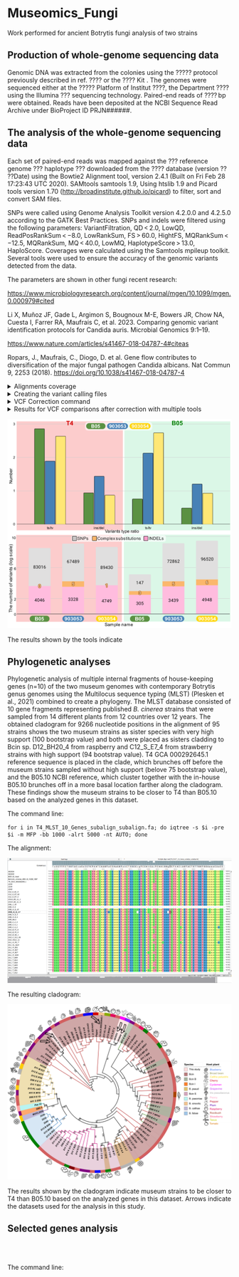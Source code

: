 # Museomics_Fungi
Work performed for ancient Botrytis fungi analysis of two strains

## Production of whole-genome sequencing data

Genomic DNA was extracted from the colonies using the ????? protocol previously described in ref. ???? or the ???? Kit . The genomes were sequenced either at the ????? Platform of Institut ????, the Department ???? using the Illumina ??? sequencing technology. Paired-end reads of ???? bp were obtained. Reads have been deposited at the NCBI Sequence Read Archive under BioProject ID PRJN######.

## The analysis of the whole-genome sequencing data

Each set of paired-end reads was mapped against the ??? reference genome ??? haplotype ???  downloaded from the ???? database (version ?? ??Date) using the Bowtie2 Alignment tool, version 2.4.1 (Built on Fri Feb 28 17:23:43 UTC 2020). SAMtools samtools 1.9, Using htslib 1.9 and Picard tools version 1.70 (http://broadinstitute.github.io/picard) to filter, sort and convert SAM files. 

SNPs were called using Genome Analysis Toolkit version 4.2.0.0 and 4.2.5.0 according to the GATK Best Practices. SNPs and indels were filtered using the following parameters: VariantFiltration, QD < 2.0, LowQD, ReadPosRankSum < −8.0, LowRankSum, FS > 60.0, HightFS, MQRankSum < −12.5, MQRankSum, MQ < 40.0, LowMQ, HaplotypeScore > 13.0, HaploScore. Coverages were calculated using the Samtools mpileup toolkit. Several tools were used to ensure the accuracy of the genomic variants detected from the data.

The parameters are shown in other fungi recent research:

https://www.microbiologyresearch.org/content/journal/mgen/10.1099/mgen.0.000979#cited

Li X, Muñoz JF, Gade L, Argimon S, Bougnoux M-E, Bowers JR, Chow NA, Cuesta I, Farrer RA, Maufrais C, et al. 2023. Comparing genomic variant identification protocols for Candida auris. Microbial Genomics 9:1–19.

https://www.nature.com/articles/s41467-018-04787-4#citeas

Ropars, J., Maufrais, C., Diogo, D. et al. Gene flow contributes to diversification of the major fungal pathogen Candida albicans. Nat Commun 9, 2253 (2018). https://doi.org/10.1038/s41467-018-04787-4

<details>
<summary>Alignments coverage</summary>

<details>
<summary>Command</summary>
 
```
samtools mpileup B05_bowtie_vs_2.3.sam.bam.sorted.bam | awk '{ count++ ; SUM += $4 } END { print "Total: " SUM "\t" "Nucleotides: " count "\t" "Average_coverage: " SUM/count }'
[mpileup] 1 samples in 1 input files
 
```
 </details>

```
T4 (ALOC0100000) ref with 903053 reads alignment has 

Total: 3014160672       Nucleotides: 37443825   Average_coverage: 80.4982
```
```
T4 (ALOC0100000) ref with 903054 reads alignment has Total:

Total: 1057337721       Nucleotides: 37370932   Average_coverage: 28.2931
```
```
T4 (ALOC0100000) ref with B05.10 local reads alignment has Total:

Total: 4986300933       Nucleotides: 37481885   Average_coverage: 133.032
```
 </details>

<details>
<summary>Creating the variant calling files</summary>

```
#!/usr/bin/

#MAPPING:
bowtie2-build B05_REF_normalized.fasta B05_REF_normalized.fasta;
#java -jar /root/Software/picard/build/libs/picard.jar  NormalizeFasta -I B05_REF.fasta -O B05_REF_normalized.fasta
#samtools faidx B05_REF_normalized.fasta
#java -jar /root/Software/picard/build/libs/picard.jar CreateSequenceDictionary -R /root/Desktop/Dagan_Fungi_reads/20210317_Re-Run/B05_REF_normalized.fasta -O /root/Desktop/Dagan_Fungi_reads/20210317_Re-Run/B05_REF_normalized.dict
bowtie2 -x B05_REF_normalized.fasta -U G2.4_S2_R1_001.fastq.gz.2.fq.gz,SAD_2.4_S8_R1_001.fastq.gz -S B05normalized_bowtie_vs_2.4.sam --no-unal -p 20;
bowtie2 -x B05_REF_normalized.fasta -U G2.3_S3_R1_001.fastq.gz.2.fq.gz,SAD_2.3_S9_R1_001.fastq.gz -S B05normalized_bowtie_vs_2.3.sam --no-unal -p 20;
bowtie2 -x B05_REF_normalized.fasta -U GBO5_S4_R1_001.fastq.gz.2.fq.gz,SAD_B05_S10_R1_001.fastq.gz -S B05normalized_bowtie_vs_GB05.sam --no-unal -p 20;
bowtie2 -x B05_REF_normalized.fasta -U G7B3_S5_R1_001.fastq.gz.2.fq.gz,SAD_7B3_S11_R1_001.fastq.gz -S B05normalized_bowtie_vs_7B.sam --no-unal -p 20;

#FORMAT SAM > BAM:
for i in B05normalized*.sam; do samtools view -S -b $i > $i.bam; samtools sort -@ 20 $i.bam -f $i.sorted.bam; samtools index $i.bam.sorted.bam; done
echo '\n';
echo '\n';
echo '\n';
#HaplotypeCaller(vcf):
for i in B05normalized*.sorted.bam;
do echo $i;
java -jar /root/Software/picard/build/libs/picard.jar ValidateSamFile -I $i -MODE SUMMARY;
java -jar /root/Software/picard/build/libs/picard.jar AddOrReplaceReadGroups -I $i -O $i.out.bam -RGID 4 -RGLB lib1 -RGPL illumina -RGPU unit1 -RGSM 20;
java -jar /root/Software/picard/build/libs/picard.jar ValidateSamFile -I $i.out.bam -MODE SUMMARY;
done
echo '\n';
echo '\n';
echo HaplotypeCaller;
echo '\n';
echo '\n';
for i in B05normalized*.out.bam; do samtools sort -@ 20 $i -f $i.sorted2.bam; samtools index $i.sorted2.bam;

/root/Software/gatk-4.2.0.0/gatk --java-options "-Xmx4g" HaplotypeCaller -R /root/Desktop/Dagan_Fungi_reads/20210317_Re-Run/B05_REF_normalized.fasta  -I $i.sorted2.bam -O /root/Desktop/Dagan_Fungi_reads/VCF_OUTPUT/$i.g.vcf.gz;
done

```
 </details>

<details>
<summary>VCF Correction command</summary>

```
sbatch -A gila.kahila GATK_correction.sh B05_REF_normalized.fasta B05normalized_bowtie_vs_GB05.sam.sorted.bam.out.bam.sorted2.bam.vcf.gz

gatk --java-options "-Xmx4g" VariantFiltration --reference T4_REF.fa --variant 054_T4.g.vcf.gz --filter-expression "QD < 2.0" --filter-name "SNP_QD" --filter-expression "FS > 60.0" --filter-name "SNP_FS" --filter-expression "SOR > 4.0" --filter-name "SNP_SOR" --filter-expression "MQ < 40.0" --filter-name "SNP_MQ" --filter-expression "MQRankSum < -12.5" --filter-name "SNP_MQRankSum" --filter-expression "ReadPosRankSum < -8.0" --filter-name "SNP_ReadPosRankSum" --output 054_T4.g.vcf.gz.RGsorted.HaplotypeCaller.all.snp.filtered.vcf.gz

gatk --java-options "-Xmx4g" SelectVariants --reference T4_REF.fa --variant 054_T4.g.vcf.gz.RGsorted.HaplotypeCaller.all.snp.filtered.vcf.gz -exclude-filtered --exclude-non-variants --output 054_T4.g.vcf.gz.RGsorted.HaplotypeCaller.all.snp.filtered.vcf.gz.pass.vcf.gz
Using GATK jar /usr/local/hurcs/gatk4/4.2.5.0/share/gatk4-4.2.5.0-0/gatk-package-4.2.5.0-local.jar

```
 </details>

<details>
<summary>Results for VCF comparisons after correction with multiple tools</summary>

<details>
<summary>Results T4 (ALOC0100000) vs. strains 903053 and 903054 </summary>

<details>
<summary>Plot of locations of variants</summary>
 
<details>
<summary>Tool </summary>
```
Using Rplot https://www.bioinformatics.com.cn/plot_basic_SNP_density_by_CMplot_107_en
```
 </details>



<details>
<summary>T4_vs_903054</summary>

![T4_vs_903054](https://github.com/KseniaJuravel/Ancient_Fungi/blob/main/VCF_output/T4_vs_903054/13f5f469b08a2ec5.png)
 </details>

<details>
<summary>T4_vs_903053</summary>

![T4_vs_903053](https://github.com/KseniaJuravel/Ancient_Fungi/blob/main/VCF_output/T4_vs_903053/0b452b346e3a3e9c.png)
 </details>
<details>
<summary>T4_vs_B05.10 genome (AAID02000000)</summary>

  </details>

 </details>



<details>
<summary>Tool #1 for VCF analysis - bcftools</summary>


<details>
<summary>Command</summary>

```
bcftools stats                      054_T4.g.vcf.gz 053_T4.g.vcf.gz > joined_T4_2.3_vs_7B.stats.txt

plot-vcfstats                      joined_T4_2.3_vs_7B.stats.txt -p outdir_T4
```

 </details>


Figure Total counts for indels and SNPs:

![](https://github.com/KseniaJuravel/Ancient_Fungi/blob/main/Figures%26Data/corrected_outdir_T4/venn_bars.snps.png)

More comparisons can be found in the folder. 


 </details>

 
<details>
<summary>Tool #2 for VCF analysis - vt peek & multi-partition </summary>


```

vt/vt peek 053_T4.g.vcf.gz.RGsorteer.all.snp.filtered.vcf.gz.pass.vcf.gz
peek v0.5

options:     input VCF file            053_T4.g.vcf.gz.RGsorteer.all.snp.filtered.vcf.gz.pass.vcf.gz


stats: no. of samples                     :          1
       no. of chromosomes                 :        118

       ========== Micro variants ==========

       no. of SNP                         :      67489
           2 alleles                      :           67484 (2.97) [50470/17014]
           3 alleles                      :               5 (0.67) [4/6]

       no. of INDEL                       :       3328
           2 alleles                      :            3312 (0.90) [1568/1744]
           3 alleles                      :              16 (0.23) [6/26]

       no. of SNP/INDEL                   :          5
           3 alleles                      :               5 (1.50) [3/2] (inf) [5/0]

       no. of micro variants              :      70822

       ++++++ Other useful categories +++++

        no. of complex substitutions      :          5
           3 alleles                      :               5 (1.50) [3/2] (inf) [5/0]


       ========= General summary ==========

       no. of VCF records                        :      70822
```

```
vt/vt peek 054_T4.g.vcf.gz.RGsorted.HaplotypeCaller.all.snp.filtered.vcf.gz.pass.vcf.gz
peek v0.5

options:     input VCF file            054_T4.g.vcf.gz.RGsorted.HaplotypeCaller.all.snp.filtered.vcf.gz.pass.vcf.gz


stats: no. of samples                     :          1
       no. of chromosomes                 :        118

       ========== Micro variants ==========

       no. of SNP                         :      89430
           2 alleles                      :           89424 (2.92) [66608/22816]
           3 alleles                      :               6 (0.33) [3/9]

       no. of INDEL                       :       4749
           2 alleles                      :            4724 (0.86) [2190/2534]
           3 alleles                      :              25 (0.79) [22/28]

       no. of SNP/INDEL                   :          1
           3 alleles                      :               1 (0.00) [0/1] (inf) [1/0]

       no. of micro variants              :      94180

       ++++++ Other useful categories +++++

        no. of complex substitutions      :          1
           3 alleles                      :               1 (0.00) [0/1] (inf) [1/0]


       ========= General summary ==========

       no. of VCF records                        :      94180
```

The following results represent the T4 (ALOC0100000) genome vs. the local B05 sequenced (1. no correction of parameters for the VCF output, 2. with correction):


```
(Not corrected HapplotypeCaller)
vt/vt peek B05_T4.g.vcf.gz
peek v0.5

options:     input VCF file            B05_T4.g.vcf.gz


stats: no. of samples                     :          1
       no. of chromosomes                 :        118

       ========== Micro variants ==========

       no. of SNP                         :     147695
           2 alleles                      :          147647 (2.66) [107267/40380]
           3 alleles                      :              48 (0.48) [31/65]

       no. of INDEL                       :      15900
           2 alleles                      :           15766 (0.90) [7475/8291]
           3 alleles                      :             134 (1.76) [171/97]

       no. of SNP/INDEL                   :         25
           3 alleles                      :              25 (0.92) [12/13] (1.00) [16/16]

       no. of micro variants              :     163620

       ++++++ Other useful categories +++++

        no. of complex substitutions      :         25
           3 alleles                      :              25 (0.92) [12/13] (1.00) [16/16]


       ========= General summary ==========

       no. of VCF records                        :     163620
```


```
(Corrected HapplotypeCaller)
vt/vt peek B05_T4.g.vcf.gz.RGsorted.HaplotypeCaller.all.snp.filtered.vcf.gz.pass.vcf.gz
peek v0.5

options:     input VCF file            B05_T4.g.vcf.gz.RGsorted.HaplotypeCaller.all.snp.filtered.vcf.gz.pass.vcf.gz


stats: no. of samples                     :          1
       no. of chromosomes                 :        117

       ========== Micro variants ==========

       no. of SNP                         :      83016
           2 alleles                      :           83010 (2.92) [61844/21166]
           3 alleles                      :               6 (0.50) [4/8]

       no. of INDEL                       :       4046
           2 alleles                      :            4027 (0.88) [1886/2141]
           3 alleles                      :              19 (0.90) [18/20]

       no. of micro variants              :      87062

       ++++++ Other useful categories +++++


       ========= General summary ==========

       no. of VCF records                        :      87062
```
 </details>


<details>
<summary>vt multi-partition</summary>


```
(base) ksenia.juravel@glacier-12:/sci/labs/gila.kahila/ksenia.juravel/aDNA_Fungi/VCF_OUTPUT/PASS$ ../../VCF_OUTPUT/vt/vt multi_partition 053_T4.g.vcf.gz.RGsorteer.all.snp.filtered.vcf.gz.pass.vcf.gz 054_T4.g.vcf.gz.RGsorted.HaplotypeCaller.all.snp.filtered.vcf.gz.pass.vcf.gz
multi_partition v0.5

Options:     input VCF file a   053_T4.g.vcf.gz.RGsorteer.all.snp.filtered.vcf.gz.pass.vcf.gz
             input VCF file b   054_T4.g.vcf.gz.RGsorted.HaplotypeCaller.all.snp.filtered.vcf.gz.pass.vcf.gz

    A:       70822 variants
    B:       94180 variants

               no  [ts/tv] [ins/del]
    A-       1889  [1.98]  [1.37]
    -B      25247  [2.72]  [0.90]
    AB      68933  [3.00]  [0.84]

    Unique variants     :      96069
    Overall concordance :      71.75% (#intersection/#union)

Time elapsed: 0.38s

(base) ksenia.juravel@glacier-12:/sci/labs/gila.kahila/ksenia.juravel/aDNA_Fungi/VCF_OUTPUT/PASS$ ../../VCF_OUTPUT/vt/vt multi_partition 053_T4.g.vcf.gz.RGsorteer.all.snp.filtered.vcf.gz.pass.vcf.gz 054_T4.g.vcf.gz.RGsorted.HaplotypeCaller.all.snp.filtered.vcf.gz.pass.vcf.gz B05_T4.g.vcf.gz.RGsorted.HaplotypeCaller.all.snp.filtered.vcf.gz.pass.vcf.gz
multi_partition v0.5

Options:     input VCF file a   053_T4.g.vcf.gz.RGsorteer.all.snp.filtered.vcf.gz.pass.vcf.gz
             input VCF file b   054_T4.g.vcf.gz.RGsorted.HaplotypeCaller.all.snp.filtered.vcf.gz.pass.vcf.gz
             input VCF file c   B05_T4.g.vcf.gz.RGsorted.HaplotypeCaller.all.snp.filtered.vcf.gz.pass.vcf.gz

    A:       70822 variants
    B:       94180 variants
    C:       87062 variants

                no  [ts/tv] [ins/del]
    A--       1534  [1.89]  [1.44]
    -B-      16481  [2.64]  [0.87]
    AB-      36874  [2.95]  [0.91]
    --C      45882  [2.86]  [0.94]
    A-C        355  [2.33]  [0.78]
    -BC       8766  [2.85]  [1.01]
    ABC      32059  [3.04]  [0.75]

    Unique variants     :     141951
    Overall concordance :      22.58% (#intersection/#union)

Time elapsed: 0.58s

(base) ksenia.juravel@glacier-12:/sci/labs/gila.kahila/ksenia.juravel/aDNA_Fungi/VCF_OUTPUT/PASS$ ../../VCF_OUTPUT/vt/vt multi_partition 053_T4.g.vcf.gz.RGsorteer.all.snp.filtered.vcf.gz.pass.vcf.gz B05_T4.g.vcf.gz.RGsorted.HaplotypeCaller.all.snp.filtered.vcf.gz.pass.vcf.gz
multi_partition v0.5

Options:     input VCF file a   053_T4.g.vcf.gz.RGsorteer.all.snp.filtered.vcf.gz.pass.vcf.gz
             input VCF file b   B05_T4.g.vcf.gz.RGsorted.HaplotypeCaller.all.snp.filtered.vcf.gz.pass.vcf.gz

    A:       70822 variants
    B:       87062 variants

               no  [ts/tv] [ins/del]
    A-      38408  [2.91]  [0.99]
    -B      54648  [2.86]  [0.95]
    AB      32414  [3.04]  [0.75]

    Unique variants     :     125470
    Overall concordance :      25.83% (#intersection/#union)

Time elapsed: 0.37s

(base) ksenia.juravel@glacier-12:/sci/labs/gila.kahila/ksenia.juravel/aDNA_Fungi/VCF_OUTPUT/PASS$ ../../VCF_OUTPUT/vt/vt multi_partition 054_T4.g.vcf.gz.RGsorted.HaplotypeCaller.all.snp.filtered.vcf.gz.pass.vcf.gz B05_T4.g.vcf.gz.RGsorted.HaplotypeCaller.all.snp.filtered.vcf.gz.pass.vcf.gz
multi_partition v0.5

Options:     input VCF file a   054_T4.g.vcf.gz.RGsorted.HaplotypeCaller.all.snp.filtered.vcf.gz.pass.vcf.gz
             input VCF file b   B05_T4.g.vcf.gz.RGsorted.HaplotypeCaller.all.snp.filtered.vcf.gz.pass.vcf.gz

    A:       94180 variants
    B:       87062 variants

               no  [ts/tv] [ins/del]
    A-      53355  [2.86]  [0.90]
    -B      46237  [2.85]  [0.94]
    AB      40825  [3.00]  [0.81]

    Unique variants     :     140417
    Overall concordance :      29.07% (#intersection/#union)

Time elapsed: 0.42s
```

</details>

 </details> 


<details>
<summary>Results B05.10 genome (AAID02000000) vs. strains 903053 and 903054 </summary>

<details>
<summary>Plot of locations of variants</summary>

<details>
<summary>B05_vs_B05.10 genome (AAID02000000)</summary>

![](https://github.com/KseniaJuravel/Ancient_Fungi/blob/main/VCF_output/B05NCBI_vs_B05Local/8293d5a8309d2e5b.png)

  </details>

<details>
<summary>903053_vs_B05.10 genome (AAID02000000)</summary>

  </details>


<details>
<summary>903054_vs_B05.10 genome (AAID02000000)</summary>

  </details>
  
 </details>


<details>
<summary>Tool #1 for VCF analysis - bcftools</summary>

```

```

 </details>


<details>
<summary>Tool #2 for VCF analysis - vt peek & multi-partition</summary>

```
vt peek B05 vs 903053

stats: no. of samples                     :          1
       no. of chromosomes                 :         17

       ========== Micro variants ==========

       no. of SNP                         :      72862
           2 alleles                      :           72859 (2.92) [54257/18602]
           3 alleles                      :               3 (1.00) [3/3]

       no. of INDEL                       :       3439
           2 alleles                      :            3419 (0.99) [1698/1721]
           3 alleles                      :              20 (0.67) [16/24]

       no. of SNP/INDEL                   :          5
           3 alleles                      :               5 (1.50) [3/2] (inf) [5/0]

       no. of micro variants              :      76306

       ++++++ Other useful categories +++++

        no. of complex substitutions      :          5
           3 alleles                      :               5 (1.50) [3/2] (inf) [5/0]


       ========= General summary ==========

       no. of VCF records                        :      76306

```

```
vt peek B05 vs 903054

stats: no. of samples                     :          1
       no. of chromosomes                 :         17

       ========== Micro variants ==========

       no. of SNP                         :      96520
           2 alleles                      :           96515 (2.89) [71673/24842]
           3 alleles                      :               5 (0.11) [1/9]

       no. of INDEL                       :       4948
           2 alleles                      :            4912 (0.94) [2386/2526]
           3 alleles                      :              36 (0.95) [35/37]

       no. of SNP/INDEL                   :          6
           3 alleles                      :               6 (0.20) [1/5] (1.00) [4/4]

       no. of micro variants              :     101474

       ++++++ Other useful categories +++++

        no. of complex substitutions      :          6
           3 alleles                      :               6 (0.20) [1/5] (1.00) [4/4]


       ========= General summary ==========

       no. of VCF records                        :     101474

```

```

vt peek B05 vs B05 in house
stats: no. of samples                     :          1
       no. of chromosomes                 :         18

       ========== Micro variants ==========

       no. of SNP                         :        147
           2 alleles                      :             146 (1.28) [82/64]
           3 alleles                      :               1 (0.00) [0/2]

       no. of INDEL                       :        305
           2 alleles                      :             290 (0.54) [102/188]
           3 alleles                      :              15 (0.30) [7/23]

       no. of SNP/INDEL                   :          3
           3 alleles                      :               3 (0.00) [0/3] (0.25) [1/4]

       no. of micro variants              :        455

       ++++++ Other useful categories +++++

        no. of complex substitutions      :          3
           3 alleles                      :               3 (0.00) [0/3] (0.25) [1/4]


       ========= General summary ==========

       no. of VCF records                        :        455

```

 </details>


<details>
<summary>vt multi-partition</summary>
 
```

(base) ksenia.juravel@glacier-12:/sci/labs/gila.kahila/ksenia.juravel/aDNA_Fungi/VCF_OUTPUT/PASS$  ../../VCF_OUTPUT/vt/vt multi_partition B05normalized_bowtie_vs_*
multi_partition v0.5

Options:     input VCF file a   B05normalized_bowtie_vs_2.3.sam.sorted.bam.out.bam.sorted2.bam.g.vcf.gz.RGsorted.HaplotypeCaller.all.snp.filtered.vcf.gz.pass.vcf.gz
             input VCF file b   B05normalized_bowtie_vs_7B.sam.sorted.bam.out.bam.sorted2.bam.g.vcf.gz.RGsorted.HaplotypeCaller.all.snp.filtered.vcf.gz.pass.vcf.gz
             input VCF file c   B05normalized_bowtie_vs_GB05.sam.sorted.bam.out.bam.sorted2.bam.g.vcf.gz.RGsorted.HaplotypeCaller.all.snp.filtered.vcf.gz.pass.vcf.gz

    A:       76306 variants
    B:      101474 variants
    C:         455 variants

                no  [ts/tv] [ins/del]
    A--       1948  [2.13]  [1.21]
    -B-      27116  [2.74]  [0.93]
    AB-      74288  [2.94]  [0.96]
    --C        372  [0.76]  [0.49]
    A-C         13  [0.00]  [0.86]
    -BC         13  [1.00]  [0.17]
    ABC         57  [5.67]  [0.89]

    Unique variants     :     103807
    Overall concordance :       0.05% (#intersection/#union)

Time elapsed: 0.41s

(base) ksenia.juravel@glacier-12:/sci/labs/gila.kahila/ksenia.juravel/aDNA_Fungi/VCF_OUTPUT/PASS$  ../../VCF_OUTPUT/vt/vt multi_partition B05normalized_bowtie_vs_2.3.sam.sorted.bam.out.bam.sorted2.bam.g.vcf.gz.RGsorted.HaplotypeCaller.all.snp.filtered.vcf.gz.pass.vcf.gz B05normalized_bowtie_vs_7B.sam.sorted.bam.out.bam.sorted2.bam.g.vcf.gz.RGsorted.HaplotypeCaller.all.snp.filtered.vcf.gz.pass.vcf.gz
multi_partition v0.5

Options:     input VCF file a   B05normalized_bowtie_vs_2.3.sam.sorted.bam.out.bam.sorted2.bam.g.vcf.gz.RGsorted.HaplotypeCaller.all.snp.filtered.vcf.gz.pass.vcf.gz
             input VCF file b   B05normalized_bowtie_vs_7B.sam.sorted.bam.out.bam.sorted2.bam.g.vcf.gz.RGsorted.HaplotypeCaller.all.snp.filtered.vcf.gz.pass.vcf.gz

    A:       76306 variants
    B:      101474 variants

               no  [ts/tv] [ins/del]
    A-       1961  [2.13]  [1.19]
    -B      27129  [2.74]  [0.92]
    AB      74345  [2.94]  [0.96]

    Unique variants     :     103435
    Overall concordance :      71.88% (#intersection/#union)

Time elapsed: 0.41s

(base) ksenia.juravel@glacier-12:/sci/labs/gila.kahila/ksenia.juravel/aDNA_Fungi/VCF_OUTPUT/PASS$  ../../VCF_OUTPUT/vt/vt multi_partition B05normalized_bowtie_vs_2.3.sam.sorted.bam.out.bam.sorted2.bam.g.vcf.gz.RGsorted.HaplotypeCaller.all.snp.filtered.vcf.gz.pass.vcf.gz B05normalized_bowtie_vs_GB05.sam.sorted.bam.out.bam.sorted2.bam.g.vcf.gz.RGsorted.HaplotypeCaller.all.snp.filtered.vcf.gz.pass.vcf.gz
multi_partition v0.5

Options:     input VCF file a   B05normalized_bowtie_vs_2.3.sam.sorted.bam.out.bam.sorted2.bam.g.vcf.gz.RGsorted.HaplotypeCaller.all.snp.filtered.vcf.gz.pass.vcf.gz
             input VCF file b   B05normalized_bowtie_vs_GB05.sam.sorted.bam.out.bam.sorted2.bam.g.vcf.gz.RGsorted.HaplotypeCaller.all.snp.filtered.vcf.gz.pass.vcf.gz

    A:       76306 variants
    B:         455 variants

               no  [ts/tv] [ins/del]
    A-      76236  [2.92]  [0.99]
    -B        385  [0.77]  [0.48]
    AB         70  [4.86]  [0.88]

    Unique variants     :      76691
    Overall concordance :       0.09% (#intersection/#union)

Time elapsed: 0.18s

(base) ksenia.juravel@glacier-12:/sci/labs/gila.kahila/ksenia.juravel/aDNA_Fungi/VCF_OUTPUT/PASS$  ../../VCF_OUTPUT/vt/vt multi_partition B05normalized_bowtie_vs_GB05.sam.sorted.bam.out.bam.sorted2.bam.g.vcf.gz.RGsorted.HaplotypeCaller.all.snp.filtered.vcf.gz.pass.vcf.gz B05normalized_bowtie_vs_7B.sam.sorted.bam.out.bam.sorted2.bam.g.vcf.gz.RGsorted.HaplotypeCaller.all.snp.filtered.vcf.gz.pass.vcf.gz
multi_partition v0.5

Options:     input VCF file a   B05normalized_bowtie_vs_GB05.sam.sorted.bam.out.bam.sorted2.bam.g.vcf.gz.RGsorted.HaplotypeCaller.all.snp.filtered.vcf.gz.pass.vcf.gz
             input VCF file b   B05normalized_bowtie_vs_7B.sam.sorted.bam.out.bam.sorted2.bam.g.vcf.gz.RGsorted.HaplotypeCaller.all.snp.filtered.vcf.gz.pass.vcf.gz

    A:         455 variants
    B:      101474 variants

               no  [ts/tv] [ins/del]
    A-        385  [0.75]  [0.50]
    -B     101404  [2.88]  [0.95]
    AB         70  [4.11]  [0.60]

    Unique variants     :     101859
    Overall concordance :       0.07% (#intersection/#union)

Time elapsed: 0.24s

```

 </details>


 </details>
 </details>
 </details>




![miltu-peek](https://github.com/KseniaJuravel/Museomics_Fungi/blob/main/Figures%26Data/vt_results.png)

The results shown by the tools indicate

 



 ## Phylogenetic analyses

Phylogenetic analysis of multiple internal fragments of house-keeping genes (n=10) of the two
museum genomes with contemporary Botrytis genus genomes using the Multilocus sequence
typing (MLST) (Plesken et al., 2021) combined to create a phylogeny. The MLST database
consisted of 10 gene fragments representing published _B. cinerea_ strains that were sampled
from 14 different plants from 12 countries over 12 years.
The obtained cladogram for 9266 nucleotide positions in the alignment of 95 strains shows the two museum strains
as sister species with very high support (100 bootstrap value) 
and both were placed as sisters cladding to Bcin sp. D12_BH20_4 from 
raspberry and C12_S_E7_4 from strawberry strains with high support (94 bootstrap value). T4 GCA
000292645.1 reference sequence is placed in the clade, which brunches off before the museum
strains sampled without high support (belove 75 bootstrap value), and the B05.10 NCBI
reference, which cluster together with the in-house B05.10 brunches off in a more basal location
farther along the cladogram. These findings show the museum strains to be closer to T4 than
B05.10 based on the analyzed genes in this dataset.

The command line:

```
for i in T4_MLST_10_Genes_subalign_subalign.fa; do iqtree -s $i -pre $i -m MFP -bb 1000 -alrt 5000 -nt AUTO; done
```

The alignment:

![Aln](https://github.com/KseniaJuravel/Museomics_Fungi/blob/main/Phylogeny/Screenshot%202024-06-04%20102029.png)

The resulting cladogram:


![Tree](https://github.com/KseniaJuravel/Museomics_Fungi/blob/main/Phylogeny/Phylogeny.png)

The results shown by the cladogram indicate museum strains to be closer to T4 than
B05.10 based on the analyzed genes in this dataset. Arrows indicate the datasets used for the analysis in this study.

## Selected genes analysis

<br>




</br>

The command line:

```


```

